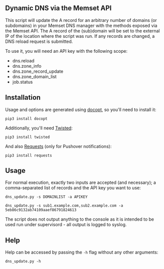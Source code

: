 ## Dynamic DNS via the Memset API

This script will update the A record for an arbitrary number of domains (or subdomains) in your Memset DNS manager with the methods exposed via the Memset API. The A record of the (sub)domain will be set to the external IP of the location where the script was run. If any records are changed, a DNS reload request is submitted.

To use it, you will need an API key with the following scope:

* dns.reload
* dns.zone_info
* dns.zone_record_update
* dns.zone_domain_list
* job.status

## Installation

Usage and options are generated using [docopt](http://docopt.org/), so you'll need to install it:

```
pip3 install docopt
```

Additionally, you'll need [Twisted](https://pypi.python.org/pypi/Twisted):

```
pip3 install twisted
```

And also [Requests](http://docs.python-requests.org/en/master/) (only for Pushover notifications):

```
pip3 install requests
```

## Usage

For normal execution, exactly two inputs are accepted (and necessary); a comma-separated list of records and the API key you want to use:

```
dns_update.py -s DOMAINLIST -a APIKEY

dns_update.py -s sub1.example.com,sub2.example.com -a 5eb86c9132ab74109aaef86791824613
```

The script does not output anything to the console as it is intended to be used run under supervisord - all output is logged to syslog.

## Help

Help can be accessed by passing the `-h` flag without any other arguments:

```
dns_update.py -h
```
